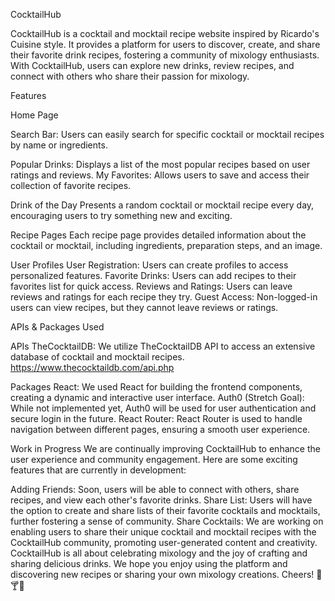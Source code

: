CocktailHub

CocktailHub is a cocktail and mocktail recipe website inspired by Ricardo's Cuisine style. It provides a platform for users to discover, create, and share their favorite drink recipes, fostering a community of mixology enthusiasts. With CocktailHub, users can explore new drinks, review recipes, and connect with others who share their passion for mixology.

Features

Home Page

Search Bar: Users can easily search for specific cocktail or mocktail recipes by name or ingredients.

Popular Drinks: Displays a list of the most popular recipes based on user ratings and reviews.
  My Favorites: Allows users to save and access their collection of favorite recipes.
  
Drink of the Day
  Presents a random cocktail or mocktail recipe every day, encouraging users to try something new and exciting.
  
Recipe Pages
  Each recipe page provides detailed information about the cocktail or mocktail, including ingredients, preparation steps, and an image.

User Profiles
  User Registration: Users can create profiles to access personalized features.
  Favorite Drinks: Users can add recipes to their favorites list for quick access.
  Reviews and Ratings: Users can leave reviews and ratings for each recipe they try.
  Guest Access: Non-logged-in users can view recipes, but they cannot leave reviews or ratings.


APIs & Packages Used

APIs
TheCocktailDB: We utilize TheCocktailDB API to access an extensive database of cocktail and mocktail recipes. https://www.thecocktaildb.com/api.php

Packages
React: We used React for building the frontend components, creating a dynamic and interactive user interface.
Auth0 (Stretch Goal): While not implemented yet, Auth0 will be used for user authentication and secure login in the future.
React Router: React Router is used to handle navigation between different pages, ensuring a smooth user experience.

Work in Progress
We are continually improving CocktailHub to enhance the user experience and community engagement. Here are some exciting features that are currently in development:

Adding Friends: Soon, users will be able to connect with others, share recipes, and view each other's favorite drinks.
Share List: Users will have the option to create and share lists of their favorite cocktails and mocktails, further fostering a sense of community.
Share Cocktails: We are working on enabling users to share their unique cocktail and mocktail recipes with the CocktailHub community, promoting user-generated content and creativity.
CocktailHub is all about celebrating mixology and the joy of crafting and sharing delicious drinks. We hope you enjoy using the platform and discovering new recipes or sharing your own mixology creations. Cheers! 🍹🍸🥂
